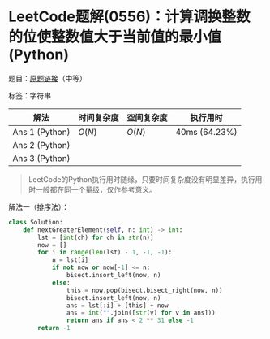 # LeetCode题解(0556)：计算调换整数的位使整数值大于当前值的最小值(Python)

题目：[原题链接](https://leetcode-cn.com/problems/next-greater-element-iii/)（中等）

标签：字符串

| 解法           | 时间复杂度 | 空间复杂度 | 执行用时      |
| -------------- | ---------- | ---------- | ------------- |
| Ans 1 (Python) | $O(N)$     | $O(N)$     | 40ms (64.23%) |
| Ans 2 (Python) |            |            |               |
| Ans 3 (Python) |            |            |               |

>  LeetCode的Python执行用时随缘，只要时间复杂度没有明显差异，执行用时一般都在同一个量级，仅作参考意义。

解法一（排序法）：

```python
class Solution:
    def nextGreaterElement(self, n: int) -> int:
        lst = [int(ch) for ch in str(n)]
        now = []
        for i in range(len(lst) - 1, -1, -1):
            n = lst[i]
            if not now or now[-1] <= n:
                bisect.insort_left(now, n)
            else:
                this = now.pop(bisect.bisect_right(now, n))
                bisect.insort_left(now, n)
                ans = lst[:i] + [this] + now
                ans = int("".join([str(v) for v in ans]))
                return ans if ans < 2 ** 31 else -1
        return -1
```